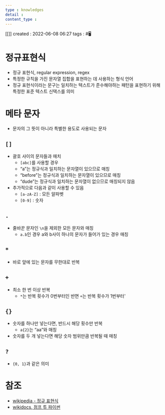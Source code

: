 ```yaml
---
type : knowledges
detail : 
content_type :
---
```


[[]]
created : 2022-06-08 06:27
tags : #🖥️

# 정규표현식
- 정규 표현식, regular expression, regex
- 특정한 규칙을 가진 문자열 집합을 표현하는 데 사용하는 형식 언어
- 정규 표현식이라는 문구는 일치하는 텍스트가 준수해야하는 패턴을 표현하기 위해 특정한 표준 텍스트 신택스를 의미

# 메타 문자
- 문자의 그 뜻이 아니라 특별한 용도로 사용되는 문자

## `[]`
- 괄호 사이의 문자들과 매치
	- `[abc]`를 사용할 경우
	- “a”는 정규식과 일치하는 문자열이 있으므로 매칭
	- “before”는 정규식과 일치하는 문자열이 있으므로 매칭
	- “dude”는 정규식과 일치하는 문자열이 없으므로 매칭되지 않음
- 추가적으로 다음과 같이 사용할 수 있음
	- `[a-zA-Z]` : 모든 알파벳
	- `[0-9]` : 숫자

## `.`
- 줄바꾼 문자인 `\n`을 제외한 모든 문자와 매칭
	- `a.b`인 경우 a와 b사이 하나의 문자가 들어가 있는 경우 매칭

## `*`
- 바로 앞에 있는 문자를 무한대로 반복

## `+`
- 최소 한 번 이상 반복
	- `*`는 반복 횟수가 0번부터인 반면 `+`는 반복 횟수가 1번부터'

## `{}`
- 숫자를 하나만 넣는다면, 반드시 해당 횟수만 반복
	- `a{2}`는 “aa”와 매칭
- 숫자를 두 개 넣는다면 해당 숫자 범위만큼 반복될 때 매칭

## `?`
- `{0, 1}`과 같은 의미

# 참조 
- [wikipedia - 정규 표현식](https://ko.wikipedia.org/wiki/%EC%A0%95%EA%B7%9C_%ED%91%9C%ED%98%84%EC%8B%9D)
- [wikidocs, 점프 투 파이썬](https://wikidocs.net/4308)
